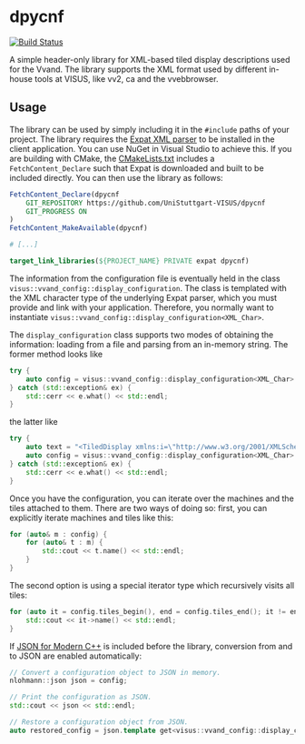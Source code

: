 # dpycnf
[![Build Status](https://visualisierungsinstitut.visualstudio.com/dpycnf/_apis/build/status/UniStuttgart-VISUS.dpycnf?branchName=master)](https://visualisierungsinstitut.visualstudio.com/dpycnf/_build/latest?definitionId=4&branchName=master)

A simple header-only library for XML-based tiled display descriptions used for the Vvand. The library supports the XML format used by different in-house tools at VISUS, like vv2, ca and the vvebbrowser.

## Usage
The library can be used by simply including it in the `#include` paths of your project. The library requires the [Expat XML parser](https://github.com/libexpat/libexpat) to be installed in the client application. You can use NuGet in Visual Studio to achieve this. If you are building with CMake, the [CMakeLists.txt](dpycnf/CMakeLists.txt) includes a `FetchContent_Declare` such that Expat is downloaded and built to be included directly. You can then use the library as follows:
```CMake
FetchContent_Declare(dpycnf
    GIT_REPOSITORY https://github.com/UniStuttgart-VISUS/dpycnf
    GIT_PROGRESS ON
)
FetchContent_MakeAvailable(dpycnf)

# [...]

target_link_libraries(${PROJECT_NAME} PRIVATE expat dpycnf)
```

The information from the configuration file is eventually held in the class `visus::vvand_config::display_configuration`. The class is templated with the XML character type of the underlying Expat parser, which you must provide and link with your application. Therefore, you normally want to instantiate `visus::vvand_config::display_configuration<XML_Char>`.

The `display_configuration` class supports two modes of obtaining the information: loading from a file and parsing from an in-memory string. The former method looks like
```c++
try {
    auto config = visus::vvand_config::display_configuration<XML_Char>::load("vvand20.xml");
} catch (std::exception& ex) {
    std::cerr << e.what() << std::endl;
}
```

the latter like 
```c++
try {
    auto text = "<TiledDisplay xmlns:i=\"http://www.w3.org/2001/XMLSchema-instance\" xmlns=\"http://www.visus.uni-stuttgart.de/vvand/2012/description\"><Machines><Machine><Identity>keshiki01</Identity><Tiles><Tile><LeftOffset>0</LeftOffset><Name>(0, 0), [2400, 4096] auf Maschine keshiki01</Name><StereoChannel>Left</StereoChannel><TopOffset>0</TopOffset><WindowHeight>4096</WindowHeight><WindowWidth>2400</WindowWidth></Tile></Tiles></Machine></Machines></TiledDisplay>";
    auto config = visus::vvand_config::display_configuration<XML_Char>::parse(text);
} catch (std::exception& ex) {
    std::cerr << e.what() << std::endl;
}
```

Once you have the configuration, you can iterate over the machines and the tiles attached to them. There are two ways of doing so: first, you can explicitly iterate machines and tiles like this:
```c++
for (auto& m : config) {
    for (auto& t : m) {
        std::cout << t.name() << std::endl;
    }
}
```

The second option is using a special iterator type which recursively visits all tiles:
```c++
for (auto it = config.tiles_begin(), end = config.tiles_end(); it != end; ++it) {
    std::cout << it->name() << std::endl;
}
```

If [JSON for Modern C++](https://github.com/nlohmann/json) is included before the library, conversion from and to JSON are enabled automatically:
```c++
// Convert a configuration object to JSON in memory.
nlohmann::json json = config;

// Print the configuration as JSON.
std::cout << json << std::endl;

// Restore a configuration object from JSON.
auto restored_config = json.template get<visus::vvand_config::display_configuration<XML_Char>>();
```
